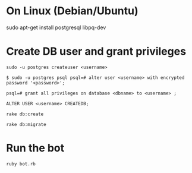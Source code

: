 # On Linux (Debian/Ubuntu)

sudo apt-get install postgresql libpq-dev

# Create DB user and grant privileges
`sudo -u postgres createuser <username>`

`$ sudo -u postgres psql
psql=# alter user <username> with encrypted password '<password>';`

`psql=# grant all privileges on database <dbname> to <username> ;`

`ALTER USER <username> CREATEDB;`

`rake db:create`

`rake db:migrate`

# Run the bot

`ruby bot.rb`
